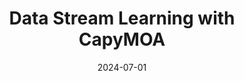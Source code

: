 ---
title: "Data Stream Learning with CapyMOA"
date: 2024-07-01
event: "IJCAI, Jeju, South Korea, 2024"
link: https://ijcai24.org/tutorials/index.html
summary: "An in-depth tutorial on data stream learning using CapyMOA, presented at IJCAI 2024."
featured: true
---